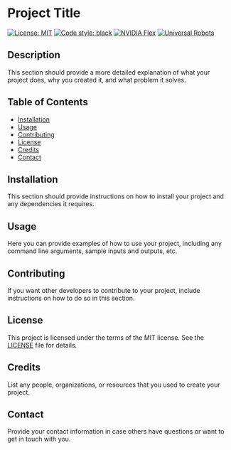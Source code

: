# Project Title

[![License: MIT](https://img.shields.io/badge/License-MIT-yellow.svg)](https://opensource.org/licenses/MIT)
[![Code style: black](https://img.shields.io/badge/code%20style-black-000000.svg)](https://github.com/psf/black)
[![NVIDIA Flex](https://img.shields.io/badge/NVIDIA-Flex-green)](https://developer.nvidia.com/flex)
[![Universal Robots](https://img.shields.io/badge/Universal%20Robots-UR5-blue?style=for-the-badge&logoColor=white)](https://www.universal-robots.com/products/ur5-robot/)


## Description

This section should provide a more detailed explanation of what your project does, why you created it, and what problem it solves.

## Table of Contents

- [Installation](#installation)
- [Usage](#usage)
- [Contributing](#contributing)
- [License](#license)
- [Credits](#credits)
- [Contact](#contact)

## Installation

This section should provide instructions on how to install your project and any dependencies it requires.

## Usage

Here you can provide examples of how to use your project, including any command line arguments, sample inputs and outputs, etc.

## Contributing

If you want other developers to contribute to your project, include instructions on how to do so in this section.

## License

This project is licensed under the terms of the MIT license. See the [LICENSE](LICENSE) file for details.

## Credits

List any people, organizations, or resources that you used to create your project.

## Contact

Provide your contact information in case others have questions or want to get in touch with you.

